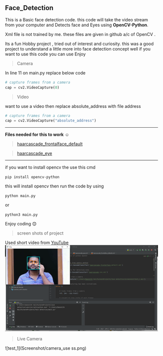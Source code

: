 
 Face_Detection
---

This is a Basic face detection code. this code will take the video stream from your computer and Detects face and Eyes using **OpenCV-Python**.


Xml file is not trained by me. these files are given in github a/c of OpenCV .

Its a fun Hobby project , tried out of interest and curiosity. this was a good project to understand a little more into face detection concept well if you want to use this code you can use Enjoy 

>Camera

In line 11 on main.py replace below code
```python
# capture frames from a camera
cap = cv2.VideoCapture(0)
```
>Video

want to use a video then replace absolute_address with file address
```python
# capture frames from a camera
cap = cv2.VideoCapture("absolute_address")
```

--- 
**Files needed for this to work** :relaxed:
>[haarcascade_frontalface_default](https://github.com/Itseez/opencv/blob/master/data/haarcascades/haarcascade_frontalface_default.xml)

>[haarcascade_eye](https://github.com/Itseez/opencv/blob/master/data/haarcascades/haarcascade_eye.xml)

---
if you want to install opencv the use this cmd

`pip install opencv-python `

this will install opencv then run the code by using

`python main.py`

or

`python3 main.py`

Enjoy coding :blush:

>screen shots of project 
 
 Used short video from [YouTube](https://youtu.be/CQhxHr2-XSc)
![test_1](Screenshot/test_1ss.png)
>Live Camera

![test_1](Screenshot/camera_use ss.png)


